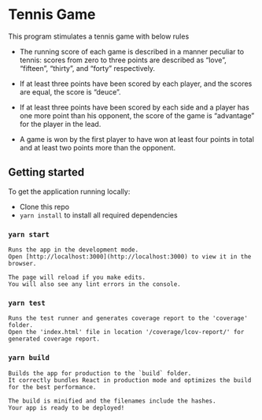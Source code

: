 # Tennis Game
This program stimulates a tennis game with below rules

* The running score of each game is described in a manner peculiar to tennis: scores from zero to three points are described as “love”, “fifteen”, “thirty”, and “forty” respectively.

* If at least three points have been scored by each player, and the scores are equal, the score is “deuce”.

* If at least three points have been scored by each side and a player has one more point than his opponent, the score of the game is “advantage” for the player in the lead.

* A game is won by the first player to have won at least four points in total and at least two points more than the opponent.


## Getting started

To get the application running locally:

-   Clone this repo
-   `yarn install`  to install all required dependencies

### `yarn start`

    Runs the app in the development mode.
    Open [http://localhost:3000](http://localhost:3000) to view it in the browser.

    The page will reload if you make edits.
    You will also see any lint errors in the console.

### `yarn test`

    Runs the test runner and generates coverage report to the 'coverage' folder.
    Open the 'index.html' file in location '/coverage/lcov-report/' for generated coverage report.

### `yarn build`

    Builds the app for production to the `build` folder.
    It correctly bundles React in production mode and optimizes the build for the best performance.

    The build is minified and the filenames include the hashes.
    Your app is ready to be deployed!
